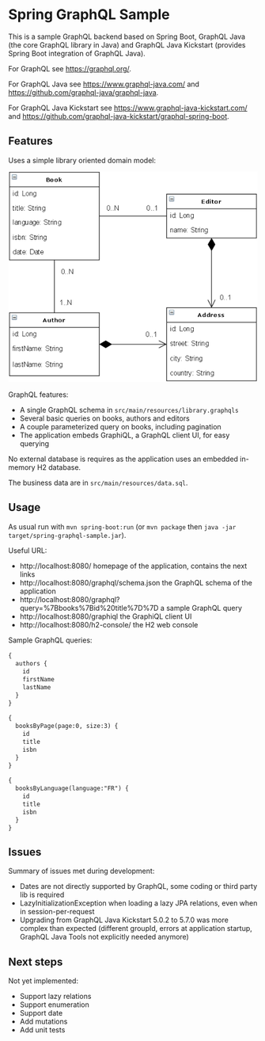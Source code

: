 # Spring GraphQL Sample

This is a sample GraphQL backend based on Spring Boot, GraphQL Java (the core GraphQL library
in Java) and GraphQL Java Kickstart (provides Spring Boot integration of GraphQL Java).

For GraphQL see https://graphql.org/.

For GraphQL Java see https://www.graphql-java.com/ and https://github.com/graphql-java/graphql-java.

For GraphQL Java Kickstart see https://www.graphql-java-kickstart.com/ and
https://github.com/graphql-java-kickstart/graphql-spring-boot.

## Features

Uses a simple library oriented domain model:

![Application domain model](doc/domain-model.png)

GraphQL features:
- A single GraphQL schema in `src/main/resources/library.graphqls`
- Several basic queries on books, authors and editors
- A couple parameterized query on books, including pagination
- The application embeds GraphiQL, a GraphQL client UI, for easy querying

No external database is requires as the application uses an embedded in-memory H2 database.

The business data are in `src/main/resources/data.sql`.

## Usage

As usual run with `mvn spring-boot:run` (or `mvn package` then
`java -jar target/spring-graphql-sample.jar`).

Useful URL:
- http://localhost:8080/ homepage of the application, contains the next links
- http://localhost:8080/graphql/schema.json the GraphQL schema of the application
- http://localhost:8080/graphql?query=%7Bbooks%7Bid%20title%7D%7D a sample GraphQL query
- http://localhost:8080/graphiql the GraphiQL client UI
- http://localhost:8080/h2-console/ the H2 web console

Sample GraphQL queries:
```
{
  authors {
    id
    firstName
    lastName
  }
}
```

```
{
  booksByPage(page:0, size:3) {
    id
    title
    isbn
  }
}
```

```
{
  booksByLanguage(language:"FR") {
    id
    title
    isbn
  }
}
```

## Issues

Summary of issues met during development:
- Dates are not directly supported by GraphQL, some coding or third party lib is required
- LazyInitializationException when loading a lazy JPA relations, even when in session-per-request
- Upgrading from GraphQL Java Kickstart 5.0.2 to 5.7.0 was more complex than expected
  (different groupId, errors at application startup, GraphQL Java Tools not explicitly needed anymore)

## Next steps

Not yet implemented:
- Support lazy relations
- Support enumeration
- Support date
- Add mutations
- Add unit tests
